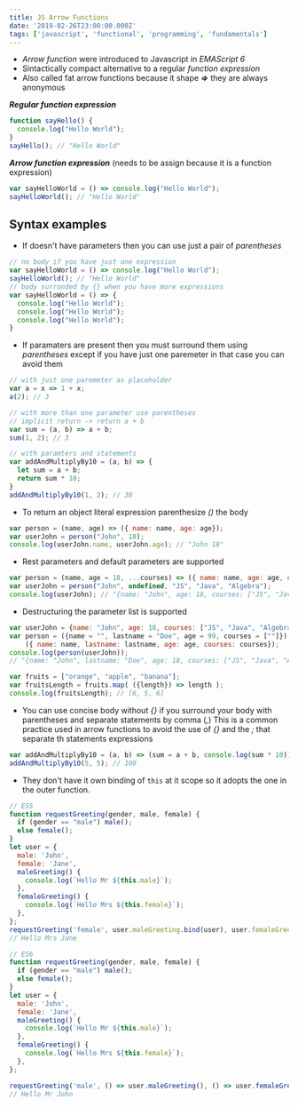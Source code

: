 ```yaml
---
title: JS Arrow Functions
date: '2019-02-26T23:00:00.000Z'
tags: ['javascript', 'functional', 'programming', 'fundamentals']
---
```


* _Arrow function_ were introduced to Javascript in _EMAScript 6_
* Sintactically compact alternative to a regular _function expression_
* Also called fat arrow functions because it shape **_=>_** they are always anonymous

**_Regular function expression_**

```js
function sayHello() {
  console.log("Hello World");
}
sayHello(); // "Hello World"
```

**_Arrow function expression_** (needs to be assign because it is a function expression)

```js
var sayHelloWorld = () => console.log("Hello World"); 
sayHelloWorld(); // "Hello World"
```

## Syntax examples

- If doesn't have parameters then you can use just a pair of _parentheses_

```js
// no body if you have just one expression
var sayHelloWorld = () => console.log("Hello World"); 
sayHelloWorld(); // "Hello World"
// body surronded by {} when you have more expressions
var sayHelloWorld = () => {
  console.log("Hello World");
  console.log("Hello World");
  console.log("Hello World");
}
```

- If paramaters are present then you must surround them using _parentheses_ except if you have just one paremeter in that case you can avoid them

```js
// with just one paremeter as placeholder
var a = x => 1 + x;
a(2); // 3

// with more than one parameter use parentheses
// implicit return -> return a + b
var sum = (a, b) => a + b;
sum(1, 2); // 3

// with paramters and statements
var addAndMultiplyBy10 = (a, b) => {
  let sum = a + b;
  return sum * 10;
}
addAndMultiplyBy10(1, 2); // 30
```

- To return an object literal expression parenthesize _()_ the body

```js
var person = (name, age) => ({ name: name, age: age});
var userJohn = person("John", 18);
console.log(userJohn.name, userJohn.age); // "John 18"
```

- Rest parameters and default parameters are supported

```js
var person = (name, age = 18, ...courses) => ({ name: name, age: age, courses: courses});
var userJohn = person("John", undefined, "JS", "Java", "Algebra");
console.log(userJohn); // "{name: "John", age: 18, courses: ["JS", "Java", "Algebra"]}"
```

- Destructuring the parameter list is supported

```js
var userJohn = {name: "John", age: 18, courses: ["JS", "Java", "Algebra"]};
var person = ({name = "", lastname = "Doe", age = 99, courses = [""]}) => 
	({ name: name, lastname: lastname, age: age, courses: courses});
console.log(person(userJohn));
// "{name: "John", lastname: "Doe", age: 18, courses: ["JS", "Java", "Algebra"]}"

var fruits = ["orange", "apple", "banana"];
var fruitsLength = fruits.map( ({length}) => length );
console.log(fruitsLength); // [6, 5, 6] 
```

- You can use concise body without _{}_ if you surround your body with parentheses and separate statements by comma (*_,_*) This is a common practice used in arrow functions to avoid the use of _{}_ and the _;_ that separate th statements expressions

```js
var addAndMultiplyBy10 = (a, b) => (sum = a + b, console.log(sum * 10));
addAndMultiplyBy10(5, 5); // 100
```

- They don't have it own binding of `this` at it scope so it adopts the one in the outer function.

```js
// ES5
function requestGreeting(gender, male, female) {
  if (gender == "male") male();
  else female();
}
let user = {
  male: 'John',
  female: 'Jane',
  maleGreeting() {
    console.log(`Hello Mr ${this.male}`);
  },
  femaleGreeting() {
    console.log(`Hello Mrs ${this.female}`);
  },
};
requestGreeting('female', user.maleGreeting.bind(user), user.femaleGreeting.bind(user));
// Hello Mrs Jane
```

```js
// ES6
function requestGreeting(gender, male, female) {
  if (gender == "male") male();
  else female();
}
let user = {
  male: 'John',
  female: 'Jane',
  maleGreeting() {
    console.log(`Hello Mr ${this.male}`);
  },
  femaleGreeting() {
    console.log(`Hello Mrs ${this.female}`);
  },
};

requestGreeting('male', () => user.maleGreeting(), () => user.femaleGreeting()); 
// Hello Mr John
```
